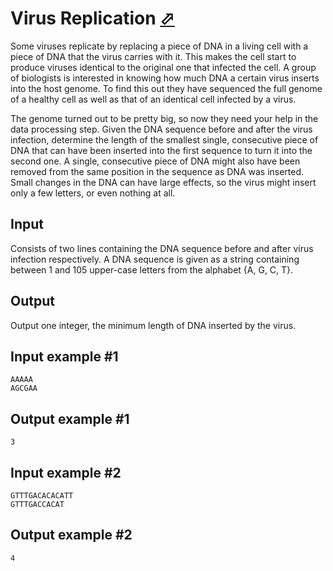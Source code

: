 # Virus Replication [⬀](https://www.e-olymp.com/en/problems/6253)

Some viruses replicate by replacing a piece of DNA in a living cell with a piece of DNA that the virus carries with it. This makes the cell start to produce viruses identical to the original one that infected the cell. A group of biologists is interested in knowing how much DNA a certain virus inserts into the host genome. To find this out they have sequenced the full genome of a healthy cell as well as that of an identical cell infected by a virus.

The genome turned out to be pretty big, so now they need your help in the data processing step. Given the DNA sequence before and after the virus infection, determine the length of the smallest single, consecutive piece of DNA that can have been inserted into the first sequence to turn it into the second one. A single, consecutive piece of DNA might also have been removed from the same position in the sequence as DNA was inserted. Small changes in the DNA can have large effects, so the virus might insert only a few letters, or even nothing at all.

## Input
Consists of two lines containing the DNA sequence before and after virus infection respectively. A DNA sequence is given as a string containing between 1 and 105 upper-case letters from the alphabet {A, G, C, T}.

## Output
Output one integer, the minimum length of DNA inserted by the virus.

## Input example #1
```
AAAAA
AGCGAA
```

## Output example #1
```
3
```

## Input example #2
```
GTTTGACACACATT
GTTTGACCACAT
```

## Output example #2
```
4
```
